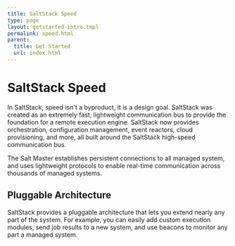 ```yaml
---
title: SaltStack Speed
type: page
layout: getstarted-intro.tmpl
permalink: speed.html
parent:
  title: Get Started
  url: index.html
---
```


# SaltStack Speed

In SaltStack, speed isn't a byproduct, it is a design goal. SaltStack
was created as an extremely fast, lightweight communication bus to
provide the foundation for a remote execution engine. SaltStack now
provides orchestration, configuration management, event reactors, cloud
provisioning, and more, all built around the SaltStack high-speed
communication bus.

The Salt Master establishes persistent connections to all managed
system, and uses lightweight protocols to enable real-time communication
across thousands of managed systems.

## Pluggable Architecture

SaltStack provides a pluggable architecture that lets you extend nearly
any part of the system. For example, you can easily add custom execution
modules, send job results to a new system, and use beacons to monitor
any part a managed system.

